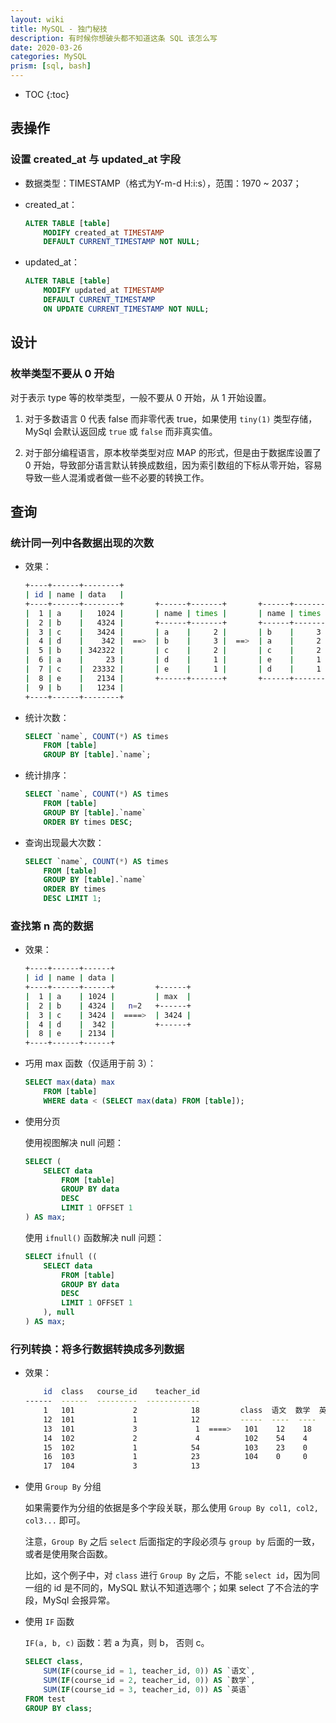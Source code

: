 ```yaml
---
layout: wiki
title: MySQL - 独门秘技
description: 有时候你想破头都不知道这条 SQL 该怎么写
date: 2020-03-26
categories: MySQL
prism: [sql, bash]
---
```


* TOC
{:toc}

## 表操作

### 设置 created_at 与 updated_at 字段

* 数据类型：TIMESTAMP（格式为Y-m-d H:i:s），范围：1970 ~ 2037；

* created_at：

    ```sql
    ALTER TABLE [table] 
        MODIFY created_at TIMESTAMP 
        DEFAULT CURRENT_TIMESTAMP NOT NULL;
    ```

* updated_at：


    ```sql
    ALTER TABLE [table] 
        MODIFY updated_at TIMESTAMP 
        DEFAULT CURRENT_TIMESTAMP 
        ON UPDATE CURRENT_TIMESTAMP NOT NULL;
    ```

## 设计

### 枚举类型不要从 0 开始

对于表示 type 等的枚举类型，一般不要从 0 开始，从 1 开始设置。

1. 对于多数语言 0 代表 false 而非零代表 true，如果使用 `tiny(1)` 类型存储，MySql 会默认返回成 `true` 或 `false` 而非真实值。

2. 对于部分编程语言，原本枚举类型对应 MAP 的形式，但是由于数据库设置了 0 开始，导致部分语言默认转换成数组，因为索引数组的下标从零开始，容易导致一些人混淆或者做一些不必要的转换工作。

## 查询

### 统计同一列中各数据出现的次数

* 效果：

    ```bash
    +----+------+--------+
    | id | name | data   |
    +----+------+--------+       +------+-------+       +------+-------+
    |  1 | a    |   1024 |       | name | times |       | name | times |
    |  2 | b    |   4324 |       +------+-------+       +------+-------+       +------+-------+
    |  3 | c    |   3424 |       | a    |     2 |       | b    |     3 |       | name | times |
    |  4 | d    |    342 |  ==>  | b    |     3 |  ==>  | a    |     2 |  ==>  +------+-------+
    |  5 | b    | 342322 |       | c    |     2 |       | c    |     2 |       | b    |     3 |
    |  6 | a    |     23 |       | d    |     1 |       | e    |     1 |       +------+-------+
    |  7 | c    |  23332 |       | e    |     1 |       | d    |     1 |
    |  8 | e    |   2134 |       +------+-------+       +------+-------+
    |  9 | b    |   1234 |
    +----+------+--------+
    ```
* 统计次数：

    ```sql
    SELECT `name`, COUNT(*) AS times 
        FROM [table] 
        GROUP BY [table].`name`;
    ```

* 统计排序：
    ```sql
    SELECT `name`, COUNT(*) AS times 
        FROM [table] 
        GROUP BY [table].`name` 
        ORDER BY times DESC;
    ```

* 查询出现最大次数：
    ```sql
    SELECT `name`, COUNT(*) AS times 
        FROM [table] 
        GROUP BY [table].`name` 
        ORDER BY times 
        DESC LIMIT 1;
    ```

### 查找第 n 高的数据

* 效果：

    ```bash
    +----+------+------+
    | id | name | data |
    +----+------+------+         +------+
    |  1 | a    | 1024 |         | max  |
    |  2 | b    | 4324 |   n=2   +------+
    |  3 | c    | 3424 |  ====>  | 3424 |
    |  4 | d    |  342 |         +------+
    |  8 | e    | 2134 |
    +----+------+------+
    ```

* 巧用 max 函数（仅适用于前 3）：

    ```sql
    SELECT max(data) max 
        FROM [table] 
        WHERE data < (SELECT max(data) FROM [table]);
    ```

* 使用分页

    使用视图解决 null 问题：

    ```sql
    SELECT (
        SELECT data 
            FROM [table] 
            GROUP BY data 
            DESC 
            LIMIT 1 OFFSET 1
    ) AS max;
    ```

    使用 `ifnull()` 函数解决 null 问题：

    ```sql
    SELECT ifnull ((
        SELECT data
            FROM [table]
            GROUP BY data
            DESC
            LIMIT 1 OFFSET 1
        ), null
    ) AS max;
    ```

### 行列转换：将多行数据转换成多列数据

* 效果：

    ```bash
        id  class   course_id    teacher_id
    ------  ------  ---------  ------------
        1   101             2            18         class  语文  数学  英语
        12  101             1            12         -----  ----  ----  ----
        13  101             3             1  ====>   101    12    18    1
        14  102             2             4          102    54    4     0
        15  102             1            54          103    23    0     0
        16  103             1            23          104    0     0     13
        17  104             3            13
    ```

* 使用 `Group By` 分组

    如果需要作为分组的依据是多个字段关联，那么使用 `Group By col1, col2, col3...` 即可。

    注意，`Group By` 之后 `select` 后面指定的字段必须与 `group by` 后面的一致，或者是使用聚合函数。

    比如，这个例子中，对 `class` 进行 `Group By` 之后，不能 `select id`，因为同一组的 id 是不同的，MySQL 默认不知道选哪个；如果 select 了不合法的字段，MySql 会报异常。

* 使用 `IF` 函数

    `IF(a, b, c)` 函数：若 a 为真，则 b， 否则 c。

    ```sql
    SELECT class,
        SUM(IF(course_id = 1, teacher_id, 0)) AS `语文`,
        SUM(IF(course_id = 2, teacher_id, 0)) AS `数学`,
        SUM(IF(course_id = 3, teacher_id, 0)) AS `英语`
    FROM test 
    GROUP BY class;
    ```